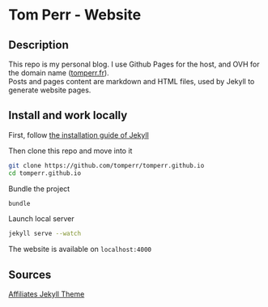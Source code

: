 # Tom Perr - Website

## Description

This repo is my personal blog. I use Github Pages for the host, and OVH for the domain name ([tomperr.fr](https://tomperr.fr)).\
Posts and pages content are markdown and HTML files, used by Jekyll to generate website pages.

## Install and work locally

First, follow [the installation guide of Jekyll](https://jekyllrb.com/docs/installation/)

Then clone this repo and move into it
```bash
git clone https://github.com/tomperr/tomperr.github.io
cd tomperr.github.io
```

Bundle the project
```bash
bundle
```

Launch local server
```bash
jekyll serve --watch
```

The website is available on `localhost:4000`

## Sources

[Affiliates Jekyll Theme](https://jekyllthemes.io/theme/affiliates)